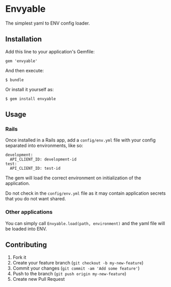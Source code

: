 # Envyable

The simplest yaml to ENV config loader.

## Installation

Add this line to your application's Gemfile:

    gem 'envyable'

And then execute:

    $ bundle

Or install it yourself as:

    $ gem install envyable

## Usage

### Rails

Once installed in a Rails app, add a `config/env.yml` file with your config
separated into environments, like so:

```
development:
  API_CLIENT_ID: development-id
test:
  API_CLIENT_ID: test-id
```

The gem will load the correct environment on initialization of the application.

Do not check in the `config/env.yml` file as it may contain application secrets
that you do not want shared.

### Other applications

You can simply call `Envyable.load(path, environment)` and the yaml file will be loaded into ENV.

## Contributing

1. Fork it
2. Create your feature branch (`git checkout -b my-new-feature`)
3. Commit your changes (`git commit -am 'Add some feature'`)
4. Push to the branch (`git push origin my-new-feature`)
5. Create new Pull Request
